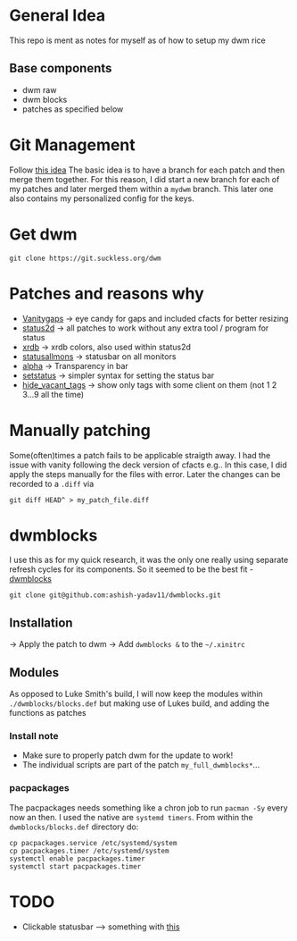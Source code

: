 # General Idea
This repo is ment as notes for myself as of how to setup my dwm rice

## Base components
* dwm raw
* dwm blocks
* patches as specified below

# Git Management
Follow [this idea](https://dwm.suckless.org/customisation/patches_in_git/)
The basic idea is to have a branch for each patch and then merge them together.
For this reason, I did start a new branch for each of my patches and later merged
them within a `mydwm` branch. This later one also contains my personalized config for the keys.

# Get dwm

```
git clone https://git.suckless.org/dwm
```

# Patches and reasons why
* [Vanitygaps](https://dwm.suckless.org/patches/vanitygaps/dwm-cfacts-vanitygaps-6.2_combo.diff) -> eye candy for gaps and included cfacts for better resizing
* [status2d](https://dwm.suckless.org/patches/status2d/) -> all patches to work without any extra tool / program for status
* [xrdb](https://dwm.suckless.org/patches/xrdb/dwm-xrdb-6.2.diff) -> xrdb colors, also used within status2d
* [statusallmons](https://dwm.suckless.org/patches/statusallmons/dwm-statusallmons-6.2.diff) -> statusbar on all monitors
* [alpha](https://dwm.suckless.org/patches/alpha/dwm-alpha-20201019-61bb8b2.diff) -> Transparency in bar
* [setstatus](https://dwm.suckless.org/patches/setstatus/dwm-setstatus-6.2.diff) -> simpler syntax for setting the status bar
* [hide_vacant_tags](https://dwm.suckless.org/patches/hide_vacant_tags/dwm-hide_vacant_tags-6.2.diff) -> show only tags with some client on them (not 1 2 3...9 all the time)

# Manually patching
Some(often)times a patch fails to be applicable straigth away. I had the issue with vanity following the deck version of cfacts e.g..
In this case, I did apply the steps manually for the files with error. Later the changes
can be recorded to a `.diff` via 
````
git diff HEAD^ > my_patch_file.diff
````

# dwmblocks
I use this as for my quick research, it was the only one really using separate refresh cycles for its components. 
So it seemed to be the best fit - [dwmblocks](https://github.com/ashish-yadav11/dwmblocks)
```
git clone git@github.com:ashish-yadav11/dwmblocks.git
```
## Installation
-> Apply the patch to dwm
-> Add `dwmblocks &` to the `~/.xinitrc`
## Modules
As opposed to Luke Smith's build, I will now keep the modules within `./dwmblocks/blocks.def` but making use of Lukes build, and adding the functions as patches
### Install note
- Make sure to properly patch dwm for the update to work!
- The individual scripts are part of the patch `my_full_dwmblocks*`...

### pacpackages
The pacpackages needs something like a chron job to run `pacman -Sy` every now an then. I used the native are `systemd timers`.
From within the `dwmblocks/blocks.def` directory do:
```
cp pacpackages.service /etc/systemd/system
cp pacpackages.timer /etc/systemd/system
systemctl enable pacpackages.timer
systemctl start pacpackages.timer

```


# TODO
* Clickable statusbar --> something with [this](https://dwm.suckless.org/patches/statuscmd/)
